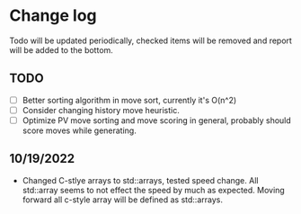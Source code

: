 # Change log

Todo will be updated periodically, checked items will be removed and report will be added to the bottom.
## TODO
- [ ] Better sorting algorithm in move sort, currently it's O(n^2)
- [ ] Consider changing history move heuristic.
- [ ] Optimize PV move sorting and move scoring in general, probably should score moves while generating. 

## 10/19/2022
- Changed C-stlye arrays to std::arrays, tested speed change. All std::array seems to not effect the speed by much as expected. Moving forward all c-style array will be defined as std::arrays. 
